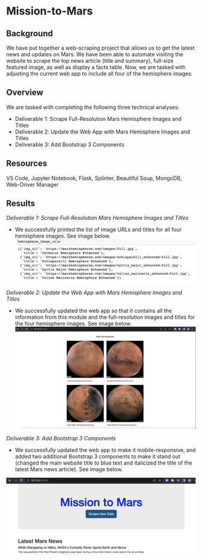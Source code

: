 # Mission-to-Mars

## Background

We have put together a web-scraping project that allows us to get the latest news and updates on Mars. We have been able to automate visiting the website to scrape the top news article (title and summary), full-size featured image, as well as display a facts table. Now, we are tasked with adjusting the current web app to include all four of the hemisphere images.

## Overview

We are tasked with completing the following three technical analyses:

- Deliverable 1: Scrape Full-Resolution Mars Hemisphere Images and Titles
- Deliverable 2: Update the Web App with Mars Hemisphere Images and Titles
- Deliverable 3: Add Bootstrap 3 Components

## Resources

VS Code, Jupyter Notebook, Flask, Splinter, Beautiful Soup, MongoDB, Web-Driver Manager

## Results

*Deliverable 1: Scrape Full-Resolution Mars Hemisphere Images and Titles*
- We successfully printed the list of image URLs and titles for all four hemisphere images. See image below.
![hemi_urls](https://github.com/MichaelaAnastasiaAustin/Mission-to-Mars/blob/main/images/hemi_urls.png)

*Deliverable 2: Update the Web App with Mars Hemisphere Images and Titles*
- We successfully updated the web app so that it contains all the information from this module and the full-resolution images and titles for the four hemisphere images. See image below.
![hemi_images](https://github.com/MichaelaAnastasiaAustin/Mission-to-Mars/blob/main/images/hemi_images.png)

*Deliverable 3: Add Bootstrap 3 Components*
- We successfully updated the web app to make it mobile-responsive, and added two additional Bootstrap 3 components to make it stand out (changed the main website title to blue text and italicized the title of the latest Mars news article). See image below.

![bootstrap_components](https://github.com/MichaelaAnastasiaAustin/Mission-to-Mars/blob/main/images/bootstrap_components.png)


